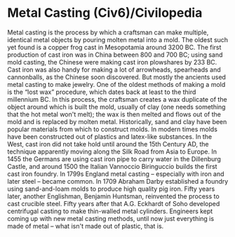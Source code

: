 # Metal Casting (Civ6)/Civilopedia

Metal casting is the process by which a craftsman can make multiple, identical metal objects by pouring molten metal into a mold. The oldest such yet found is a copper frog cast in Mesopotamia around 3200 BC. The first production of cast iron was in China between 800 and 700 BC; using sand mold casting, the Chinese were making cast iron plowshares by 233 BC. Cast iron was also handy for making a lot of arrowheads, spearheads and cannonballs, as the Chinese soon discovered. But mostly the ancients used metal casting to make jewelry.
One of the oldest methods of making a mold is the “lost wax” procedure, which dates back at least to the third millennium BC. In this process, the craftsman creates a wax duplicate of the object around which is built the mold, usually of clay (one needs something that the hot metal won't melt); the wax is then melted and flows out of the mold and is replaced by molten metal. Historically, sand and clay have been popular materials from which to construct molds. In modern times molds have been constructed out of plastics and latex-like substances.
In the West, cast iron did not take hold until around the 15th Century AD, the technique apparently moving along the Silk Road from Asia to Europe. In 1455 the Germans are using cast iron pipe to carry water in the Dillenburg Castle, and around 1500 the Italian Vannoccio Biringuccio builds the first cast iron foundry.
In 1799s England metal casting – especially with iron and later steel – became common. In 1709 Abraham Darby established a foundry using sand-and-loam molds to produce high quality pig iron. Fifty years later, another Englishman, Benjamin Huntsman, reinvented the process to cast crucible steel. Fifty years after that A.G. Eckhardt of Soho developed centrifugal casting to make thin-walled metal cylinders. Engineers kept coming up with new metal casting methods, until now just everything is made of metal – what isn't made out of plastic, that is.
